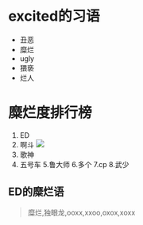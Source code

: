 # excited的习语
- 丑恶
- 糜烂
- ugly
- 猥亵
- 烂人

# 糜烂度排行榜
1. ED
2. 啊斗
![](http://yaohuo.me/album/upload/1000/2016/10/04/7120_0041530.jpg)
3. 歌神
4. 五号车
5.鲁大师
6.多个
7.cp
8.武少


## ED的糜烂语
> 糜烂,独眼龙,ooxx,xxoo,oxox,xoxx
